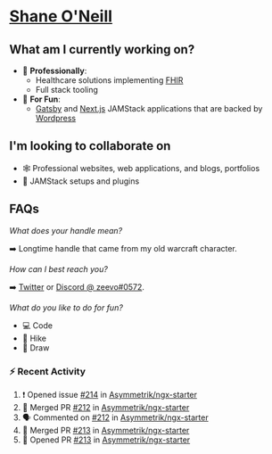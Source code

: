 # [Shane O'Neill](https://shaneoneill.io)

## What am I currently working on?

- 📁 **Professionally**:
  - Healthcare solutions implementing [FHIR](https://hl7.org/FHIR/)
  - Full stack tooling
- 🎉 **For Fun**:
  - [Gatsby](https://github.com/gatsbyjs/gatsby) and [Next.js](https://github.com/vercel/next.js) JAMStack applications that are backed by [Wordpress](https://github.com/wp-graphql/wp-graphql)

## I'm looking to collaborate on

- 🕸 Professional websites, web applications, and blogs, portfolios
- 🔧 JAMStack setups and plugins

## FAQs

_What does your handle mean?_

➡️ Longtime handle that came from my old warcraft character.

_How can I best reach you?_

➡️ [Twitter](https://twitter.com/zeevosec) or [Discord @ zeevo#0572](https://discord.com).

_What do you like to do for fun?_

- 💻 Code
- 🌲 Hike
- 🎨 Draw

### :zap: Recent Activity

<!--START_SECTION:activity-->

1. ❗️ Opened issue [#214](https://github.com/Asymmetrik/ngx-starter/issues/214) in [Asymmetrik/ngx-starter](https://github.com/Asymmetrik/ngx-starter)
2. 🎉 Merged PR [#212](https://github.com/Asymmetrik/ngx-starter/pull/212) in [Asymmetrik/ngx-starter](https://github.com/Asymmetrik/ngx-starter)
3. 🗣 Commented on [#212](https://github.com/Asymmetrik/ngx-starter/issues/212) in [Asymmetrik/ngx-starter](https://github.com/Asymmetrik/ngx-starter)
4. 🎉 Merged PR [#213](https://github.com/Asymmetrik/ngx-starter/pull/213) in [Asymmetrik/ngx-starter](https://github.com/Asymmetrik/ngx-starter)
5. 💪 Opened PR [#213](https://github.com/Asymmetrik/ngx-starter/pull/213) in [Asymmetrik/ngx-starter](https://github.com/Asymmetrik/ngx-starter)
<!--END_SECTION:activity-->

